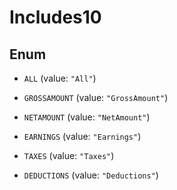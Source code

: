

# Includes10

## Enum


* `ALL` (value: `"All"`)

* `GROSSAMOUNT` (value: `"GrossAmount"`)

* `NETAMOUNT` (value: `"NetAmount"`)

* `EARNINGS` (value: `"Earnings"`)

* `TAXES` (value: `"Taxes"`)

* `DEDUCTIONS` (value: `"Deductions"`)




